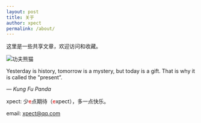 ```yaml
---
layout: post
title: 关于
author: xpect
permalink: /about/
---
```


这里是一些共享文章，欢迎访问和收藏。

![功夫熊猫](https://on.xhost.top:97/images/2019/09/08/4f868864c40545897538184885a2a4cb.jpg  "Placeholder image")

Yesterday is history, tomorrow is a mystery, but today is a gift. That is why it is called the "present”.

*― Kung Fu Panda*

xpect: 少<span style="color:#E00400">e</span>点期待（<span style="color:#E00400">e</span>xpect），多一点快乐。

email: xpect@qq.com